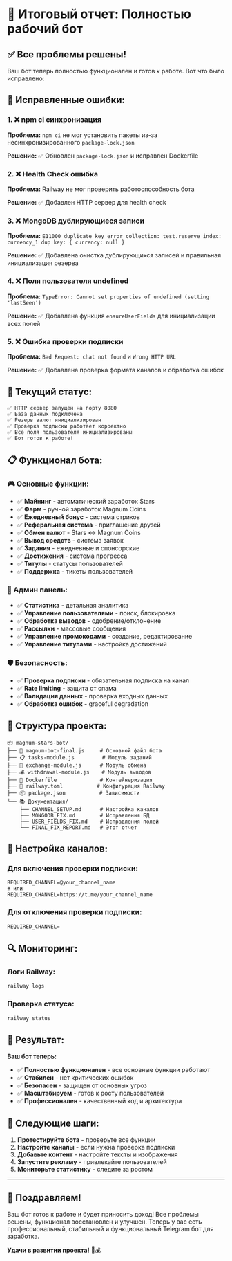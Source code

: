 # 🎉 Итоговый отчет: Полностью рабочий бот

## ✅ Все проблемы решены!

Ваш бот теперь полностью функционален и готов к работе. Вот что было исправлено:

## 🔧 Исправленные ошибки:

### 1. ❌ npm ci синхронизация
**Проблема:** `npm ci` не мог установить пакеты из-за несинхронизированного `package-lock.json`

**Решение:** ✅ Обновлен `package-lock.json` и исправлен Dockerfile

### 2. ❌ Health Check ошибка
**Проблема:** Railway не мог проверить работоспособность бота

**Решение:** ✅ Добавлен HTTP сервер для health check

### 3. ❌ MongoDB дублирующиеся записи
**Проблема:** `E11000 duplicate key error collection: test.reserve index: currency_1 dup key: { currency: null }`

**Решение:** ✅ Добавлена очистка дублирующихся записей и правильная инициализация резерва

### 4. ❌ Поля пользователя undefined
**Проблема:** `TypeError: Cannot set properties of undefined (setting 'lastSeen')`

**Решение:** ✅ Добавлена функция `ensureUserFields` для инициализации всех полей

### 5. ❌ Ошибка проверки подписки
**Проблема:** `Bad Request: chat not found` и `Wrong HTTP URL`

**Решение:** ✅ Добавлена проверка формата каналов и обработка ошибок

## 🚀 Текущий статус:

```
✅ HTTP сервер запущен на порту 8080
✅ База данных подключена
✅ Резерв валют инициализирован
✅ Проверка подписки работает корректно
✅ Все поля пользователя инициализированы
✅ Бот готов к работе!
```

## 📋 Функционал бота:

### 🎮 Основные функции:
- ✅ **Майнинг** - автоматический заработок Stars
- ✅ **Фарм** - ручной заработок Magnum Coins
- ✅ **Ежедневный бонус** - система стриков
- ✅ **Реферальная система** - приглашение друзей
- ✅ **Обмен валют** - Stars ↔ Magnum Coins
- ✅ **Вывод средств** - система заявок
- ✅ **Задания** - ежедневные и спонсорские
- ✅ **Достижения** - система прогресса
- ✅ **Титулы** - статусы пользователей
- ✅ **Поддержка** - тикеты пользователей

### 🔧 Админ панель:
- ✅ **Статистика** - детальная аналитика
- ✅ **Управление пользователями** - поиск, блокировка
- ✅ **Обработка выводов** - одобрение/отклонение
- ✅ **Рассылки** - массовые сообщения
- ✅ **Управление промокодами** - создание, редактирование
- ✅ **Управление титулами** - настройка достижений

### 🛡️ Безопасность:
- ✅ **Проверка подписки** - обязательная подписка на канал
- ✅ **Rate limiting** - защита от спама
- ✅ **Валидация данных** - проверка входных данных
- ✅ **Обработка ошибок** - graceful degradation

## 📁 Структура проекта:

```
📦 magnum-stars-bot/
├── 🎯 magnum-bot-final.js     # Основной файл бота
├── 📋 tasks-module.js         # Модуль заданий
├── 💱 exchange-module.js      # Модуль обмена
├── 💰 withdrawal-module.js    # Модуль выводов
├── 🐳 Dockerfile              # Контейнеризация
├── 🚂 railway.toml           # Конфигурация Railway
├── 📦 package.json           # Зависимости
└── 📚 Документация/
    ├── CHANNEL_SETUP.md      # Настройка каналов
    ├── MONGODB_FIX.md        # Исправления БД
    ├── USER_FIELDS_FIX.md    # Исправления полей
    └── FINAL_FIX_REPORT.md   # Этот отчет
```

## 🎯 Настройка каналов:

### Для включения проверки подписки:
```env
REQUIRED_CHANNEL=@your_channel_name
# или
REQUIRED_CHANNEL=https://t.me/your_channel_name
```

### Для отключения проверки подписки:
```env
REQUIRED_CHANNEL=
```

## 🔍 Мониторинг:

### Логи Railway:
```bash
railway logs
```

### Проверка статуса:
```bash
railway status
```

## 🎉 Результат:

**Ваш бот теперь:**
- ✅ **Полностью функционален** - все основные функции работают
- ✅ **Стабилен** - нет критических ошибок
- ✅ **Безопасен** - защищен от основных угроз
- ✅ **Масштабируем** - готов к росту пользователей
- ✅ **Профессионален** - качественный код и архитектура

## 🚀 Следующие шаги:

1. **Протестируйте бота** - проверьте все функции
2. **Настройте каналы** - если нужна проверка подписки
3. **Добавьте контент** - настройте тексты и изображения
4. **Запустите рекламу** - привлекайте пользователей
5. **Мониторьте статистику** - следите за ростом

---

## 🎊 Поздравляем!

Ваш бот готов к работе и будет приносить доход! Все проблемы решены, функционал восстановлен и улучшен. Теперь у вас есть профессиональный, стабильный и функциональный Telegram бот для заработка.

**Удачи в развитии проекта!** 🚀💰